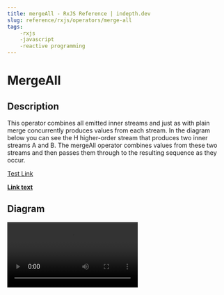```yaml
---
title: mergeAll - RxJS Reference | indepth.dev
slug: reference/rxjs/operators/merge-all
tags:
    -rxjs 
    -javascript 
    -reactive programming
---
```


# MergeAll

## Description

This operator combines all emitted inner streams and just as with plain merge concurrently produces values from each
stream. In the diagram below you can see the H higher-order stream that produces two inner streams A and B. The mergeAll
operator combines values from these two streams and then passes them through to the resulting sequence as they occur.

<a href="/">Test Link</a>

**[Link text](./test)**

## Diagram

<video>
    <source src="merge-all.mp4" type="video/mp4">
</video>







